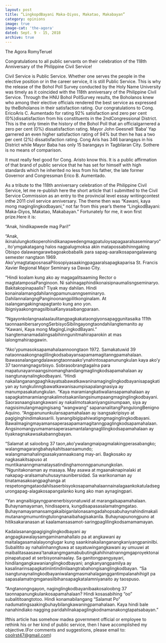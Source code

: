 ```yaml
---
layout: post
title: “LingkopdBayani Maka-Diyos, Makatao, Makabayan”
category: opinions
image: true
image-cat: 'the-agora'
dated: Sept. 9 - 15, 2018
archive: true
---
```


The Agora
RomyTeruel

Congratulations to all public servants on their celebration of the 118th Anniversary of the Philippine Civil Service!

Civil Service is Public Service. Whether one serves the people in the elective position or in the career service, it is still Public Service. This is why the release of the Bohol Poll Survey conducted by the Holy Name University was timely as it coincided with the 118th anniversary of the Philippine Civil Service. Through the HNU Bohol PollSurvey results, the Boholanos knew who among their elective officials rendered the best service as expressed by theBoholanos in their satisfaction rating. 
Our congratulations to Cong. EricoAris C. Aumentado for rating 92% satisfaction and zero per cent (0%)dissatisfaction from his constituents in the 2ndCongressional District. This is the only timein the history of the Bohol Poll that an officialgarnered a zero per cent (0%) dissatisfaction rating.   Mayor John Geesnell ‘Baba’ Yap garnered an even higher satisfaction rating of 94% but then he has a two per cent (2%) dissatisfaction rating. Cong Aris has 346 barangays in his District while Mayor Baba has only 15 barangays in Tagbilaran City. Sothere is no means of comparison.

It must really feel good for Cong. Aristo know this.  It is a public affirmation of that brand of public service that he has set for himself with high standards which he inherited no less from his father, the late former Governor and Congressman Erico B. Aumentado. 

As a tribute to the 118th anniversary celebration of the Philippine Civil Service, let me re-publish here the short article that I submitted to the Civil Service Commission as an entry to the provincial level essay writingcontest inthe 2011 civil service anniversary.  The theme then was “Kawani, kaya mong maginglingkodbayani,” not far from this year’s theme “LingkodBayani: Maka-Diyos, Makatao, Makabayan.”  Fortunately for me, it won first prize.Here it is:

“Anak, hindikapwede mag Pari!”

“Anak, ikinalulungkotkoperohindikanapwedengmagpatuloysapagaaralsaseminaryo”, ito’ymgakatagang halos nagpalugmoksa akin matapossabihinngaking Obispo dalawangarawbagoakobabalik para sapag-aaralkosapangalawang semester nangtaon 1969.  Ako’ymagtataposnasaPilosopiyasaakingpagaaralsapagkaparisa St. Francis Xavier Regional Major Seminary sa Davao City. 

“Hindi koalam kung ako ay magagalitsaaming Rector o magtatamposaPanginoon.  Ni sahinagaphindikonaisipnaumalisngseminaryo.  Bakitakopinapaalis? Tiyak may dahilan. Hindi konainalamangdahilanngpamunuanngseminaryo.  DahilannalangngPanginoonangpilitkonginalam. At isalangangakingnapagtanto kung ano yon.  IbigniyaakongmagsilbisaKanyasaibangparaan.

“Ngayonkolangnaalaalaulitangpagkakataongiyonsapaggunitasaika 111th taonnaanibersaryongSerbisyoSibilngayongtaondahilangtemanito ay “Kawani, Kaya mong MagingLingkodBayani.” Isangtemanamadalingsabihinngunitmahiraparokin at mas lalongmahirapgawin.

“Ako’ypumasoksapamahalaannoongtaon 1972.  Samakatuwid 39 nataonnaakongnaglilingkodsabayansapamamagitanngpamahalaan.  Ibawasnalangangdalawangtaonnaako’ynahintosapanunungkulan kaya ako’y 37 taonnangnagsrbisyo.  Sobrasobrangtagalna para mapatunayannaangsinomanghandangmaglingkodsapamahalaan ay isangtunaynalingkodbayani.
“Hindi nakailanganangpaghikayatsabawatkawaninamaginglingkodbayanisapagkatiyan ay tungkulinngbawatkawanisaumpisapalangnasiya ay manumpasakatungkulan.
“Kaya maramiangkatiwaliansapamahalaan ay sapagkatmaramiangnakalimotsakanilangsinumpaangmaginglingkodbayani.  Saorasnaangisangkawani ay nakalimotsakaniyangsinumpaan, siya ay nagsisimulangmagingisang “wangwang” sapananalitangPangulongBenigno Aquino.
“Angpanununkulansapamahalaan ay isangsakripisyo at pagiginghindimakasarili. Iyanangibigipahiwatigngmaginglingkodbayani.  Bawalmagingmayamansaperasapamamagitanngpaglingkodsapamahalaan. Angsinomangyumamansaperasamantalangnaglilingkodsapamahalaan ay tiyaknagnakawsakabanngbayan.

“Salamat at saloobng 37 taon,ako’ywalangmaipagmalakingperasabangko; walangmagarangbahaykahitsaansamundo; walangmamahalingsasakyannaakoang may-ari.  Bagkosako ay nagkasakitsapuso at muntikananngmamataysatindinghamonngpanunungkolan.  
“Ngunitakonaman ay masaya. May asawa at mgaanaknapinalaki at nakapag-aralsamahuhusaynaunibersidad. Sa warikonaman ay tinatamasakoangpaghanga at respetongmgataodahilsaserbisyokosapamahalaannainalagaankokatuladsegurongapag-alagakosapangalanko kung ako man aynagingpari.

“Yan angnaibigayngpanenerbisyonatuwid at marangalsapamahalaan. Buhaynamayaman, hindisapera, kungdisapasasalamatngmgatao. 
Buhaynamayamansamgakaibiganlalonasamgadahopsabuhaynahindimakalimutanangmumuntingtulongnanaibahagisakanila. Buhaynapunongpuno at hitiksakaranasan at kaalamansasamot-saringpaglilingkodsamamamayan.

Kadalasanangpagiginglingkodbayani ay angpagkawalaysamgaminamahallalo pa at angkawani ay maitalagasamalalayonglugar kung saankinakailanganangkaniyangpaninilbi.  Subalitito ay nahalinhanngtuwa at sayatuwingangkawani ay umuuwi at maibalitasaasawa’tanakangmgamabubutingkahihinatnanngmgaproyektonaipinapatupad at serbisyonainaalay. Sa ganitongpangyayari, hindilangangkawanianglingkodbayani;  angkanyangpamilya ay kasalinarinsapagkatiniintindinilaangtrabahongisanglingkodbayan.
“Sa isangtunaynalingkodbayaniwalangmasmahalaganggantimpalanahihigit pa sapasalamatngmganasilbihansapagkatalamniyanaito ay taospuso.

“Angtanongngayon, naginglingkodbayanibaakosaloobng 37 taonnapanungkulankosapamahalaan? Hindi kosasabihing “oo” subalititoangtotoo. Hindi konamabilangang “Salamat Po” nadumatingsaakingbuhaybilangkawaningpamahalaan. Kaya hindi bale nanahindiako nagging paridahilnakapaglingkodnamanakongtapatsabayan.”	

Ifthis article has somehow madea government official or employee to rethink his or her kind of public service, then I have accomplished my objective.(For comments and suggestions, please email to: coolrst47@gmail.com)